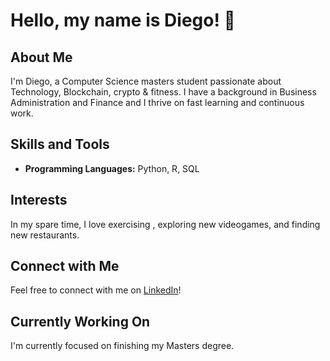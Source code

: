 <!DOCTYPE html>
<html lang="en">

<head>
  <meta charset="UTF-8">

</head>

<body>

  <h1>Hello, my name is Diego! 👋</h1>

  <h2>About Me</h2>
  <p>
    I'm Diego, a Computer Science masters student passionate about Technology, Blockchain, crypto & fitness. I have a background in Business Administration and Finance and I thrive on fast learning and continuous work.
  </p>

  <h2>Skills and Tools</h2>
  <ul>
    <li><strong>Programming Languages:</strong> Python, R, SQL </li>
   
  </ul>

  <h2>Interests</h2>
  <p>
    In my spare time, I love exercising , exploring new videogames, and finding new restaurants.
  </p>

  <h2>Connect with Me</h2>
  <p>
    Feel free to connect with me on <a href=https://www.linkedin.com/in/diego-gerlach-38308bb2/>LinkedIn</a>!
  </p>

  <h2>Currently Working On</h2>
  <p>
    I'm currently focused on finishing my Masters degree.
  </p>

</body>

</html>

